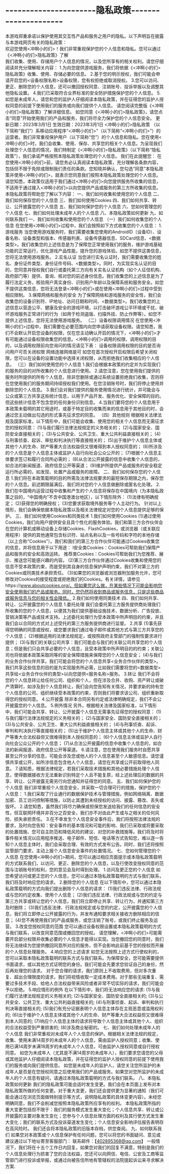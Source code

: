 # ----------------------隐私政策---------------------
本游戏郑重承诺以保护使用其交互性产品和服务之用户的隐私。以下声明旨在披露与本游戏网页有关的隐私政策：  
欢迎您使用<冲啊小的们>！我们非常重视保护您的个人信息和隐私。您可以通过《<冲啊小的们>隐私政策》了解  
我们收集、使用、存储用户个人信息的情况，以及您所享有的相关权利。请您仔细阅读并充分理解相关内容：
1.为向您提供游戏服务，我们将依据《<冲啊小的们>隐私政策》收集、使用、存储必要的信息。
2.基于您的明示授权，我们可能会申请开启您的<设备权限名称>设备权限，您有权拒绝或取消授权。
3.您可以访问、更正、删除您的个人信息，还可以撤回授权同意、注销账号、投诉举报以及调整其他隐私设置。
4.我们已采取符合业界标准的安全防护措施保护您的个人信息。
5.如您是未成年人，请您和您的监护人仔细阅读本隐私政策，并在征得您的监护人授权同意的前提下使用我们的服务或向我们提供个人信息。
请您阅读完整版《<冲啊小的们>隐私政策》了解详细信息。
如您同意《<冲啊小的们>隐私政策》，请您点击“同意”开始使用我们的产品和服务，我们将尽全力保护您的个人信息安全。
更新日期：2023年3月1日
生效日期：2023年3月1日
<冲啊小的们>隐私政策
（以下简称“我们”）系移动应用程序“<冲啊小的们>”（以下简称“<冲啊小的们>”）的运营者。我们非常重视保护用户（以下简称“您”）的个人信息和隐私。您在使用<冲啊小的们>时，我们会收集、使用、保存、共享您的相关个人信息。为呈现我们处理您个人信息的情况，我们特制定《<冲啊小的们>隐私政策》（以下简称“隐私政策”），我们承诺严格按照本隐私政策处理您的个人信息。
我们在此提醒您：
在您使用<冲啊小的们>前，请您务必认真阅读本隐私政策，充分理解各条款内容，包括但不限于免除或限制我们责任的条款。您知晓并确认，您勾选“同意”本隐私政策并使用<冲啊小的们>，就表示您同意我们按照本隐私政策处理您的个人信息。请您知悉，本政策仅适用于我们通过<冲啊小的们>向您提供服务所收集的信息，不适用于通过接入<冲啊小的们>以向您提供产品或服务的第三方所收集的信息。
本隐私政策将帮助您了解以下内容：
一、我们如何收集和使用您的个人信息
二、我们如何保存您的个人信息
三、我们如何使用Cookies
四、我们如何共享、转让、公开披露您的个人信息
五、我们如何保护您的个人信息
六、您如何管理您的个人信息
七、我们如何处理未成年人的个人信息
八、本隐私政策如何更新
九、如何联系我们
一、我们如何收集和使用您的个人信息
（一）我们如何收集您的个人信息
在您使用<冲啊小的们>过程中，我们会按照如下方式收集您的个人信息：
1.游戏服务
当您使用游戏服务时，我们需要收集您使用的AndroidID（设备ID）、设备名称、设备类型和版本、传感器列表、设备传感器信息、SDCard信息、<数据类型>。我们收集您的上述信息是为了保障您正常使用我们的服务，维护游戏基础功能的正常运行，优化游戏产品性能，提升您的游戏体验。如您不提供这类信息，您将无法使用游戏服务。
2.实名认证
当您进行实名认证时，我们需要收集您的姓名、身份证件类型、身份证件号码、<数据类型>。同时，为实现实名认证的目的，您同意并授权我们自行或委托第三方向有关实名认证机构（如个人征信机构、政府部门等）提供、查询、核对您的前述身份信息。我们收集您的上述信息是为了履行法定义务，核验用户真实身份、识别用户年龄以及保障系统和服务安全。如您不提供这类信息，您将无法登录<冲啊小的们>或在使用<冲啊小的们>过程中受到相应限制。
3.保障网络和服务的安全
为了保障网络和游戏服务的安全性，我们会收集您的设备识别符、IP地址、访问日期和时间、<数据类型>。我们收集您的上述信息以营造公平、健康及安全的游戏环境，以打击破坏游戏公平环境或干扰、破坏游戏服务正常进行的行为（如用于检测盗版、扫描外挂、防止作弊等）。如您不提供上述信息，您将无法使用游戏服务。
（二）设备权限调用情况
在您使用<冲啊小的们>过程中，我们需要在必要范围内向您申请获取设备权限。请您知悉，我们不会默认开启您设备的权限，仅在您主动确认开启的情况下，<冲啊小的们>才有可能通过设备权限收集您的信息。<冲啊小的们>调用的权限、调用权限的目的，以及调用权限前向您询问的情况请见下表：
设备权限调用权限的目的是否询问用户可否关闭权限
网络连接网络是可
如您在首次授权开启权限后希望关闭权限，您可以在设备的设置功能中选择关闭权限，从而拒绝我们收集相应的个人信息。
（三）我们如何使用您的个人信息
1.我们会根据本政策的约定并为实现我们的服务的目的对所收集的个人信息进行使用。
2.请您注意，您在使用我们提供的服务时所提供的所有个人信息，除非您删除或通过系统设置拒绝我们收集，否则将在您使用我们的服务期间持续授权我们使用。在您注销账号时，我们将停止使用并删除您的个人信息。
3.我们会对我们提供的服务使用情况进行统计，并可能会与公众或第三方共享这些统计信息，以用于产品开发、服务优化、安全保障的目的。但这些统计信息不包含您的任何身份识别信息。
4.当我们要将您的个人信息用于本政策未载明的其它用途时，或基于特定目的收集而来的信息用于其他目的时，会通过您主动做出勾选的形式事先征求您的同意。
（四）其他规则
根据相关法律法规及国家标准，以下情形中，我们可能会收集、使用您的相关个人信息而无需征求您的授权同意：
(1)与我们履行法律法规规定的义务相关的；
(2)与国家安全、国防安全直接相关的；
(3)与公共安全、公共卫生、重大公共利益直接相关的；
(4)与刑事侦查、起诉、审批和判决执行等直接相关的；
(5)出于维护个人信息主体或其他个人的生命、财产等重大合法权益但又很难得到本人授权同意的；
(6)所涉及的个人信息是个人信息主体或监护人自行向社会公众公开的；
(7)根据个人信息主体要求签订和履行合同所必需的；
(8)从合法公开披露的信息中收集个人信息的，如合法的新闻报道、政府信息公开等渠道；
(9)维护所提供产品或服务的安全稳定运行所必需的，如发现、处置产品或服务的故障。
二、我们如何保存您的个人信息
1.我们将在本政策载明的目的所需及法律法规要求的最短保存期限之内，保存您的个人信息。前述期限届满后，我们将对您的个人信息做删除或匿名化处理。
2.我们在中国境内运营过程中收集和产生的个人信息将保存在中国境内（为本隐私政策之目的，“中国境内”不含中国港澳台地区），以下情形除外：
(1)法律有明确规定；
(2)获得您的明确授权；
(3)您要求获取境外服务等个人主动行为。
针对以上情形，我们会确保依据本隐私政策以及相关法律规定对您的个人信息提供足够的保护。
三、我们如何使用Cookies和同类技术
1.我们如何使用Cookies
(1)通过使用Cookies，我们向用户提供安全且具个性化的服务体验。我们和第三方合作伙伴会在您的计算机或移动设备上存储Cookies、FlashCookies，或浏览器（或关联应用程序）提供的其他通常包含标识符、站点名称以及一些号码和字符的本地存储（以上合称“Cookies”）。我们和我们的第三方合作伙伴可能通过Cookies收集您的信息，并将信息用于以下用途：
l安全类Cookies：Cookies可帮助我们保障产品和服务的安全和高效运转。
推荐类Cookies：Cookies可帮助我们为您推荐、展示、推送您可能感兴趣的内容。
(2)第三方合作伙伴通过Cookies收集和使用您的信息不受本政策约束，而是受到其自身的信息保护声明约束，我们不对第三方的Cookies或同类技术承担责任。
(3)如果您的浏览器或浏览器附加服务允许，您可修改对Cookies的接受程度或拒绝我们的Cookies。有关详情，请参见https://www.aboutcookies.org/。但如果您这么做，在某些情况下可能会影响您安全使用我们的产品或服务。同时，您仍然将收到商品或服务信息，只是这些商品或服务信息与您的相关性会降低。
2.我们如何使用同类技术
四、我们如何共享、转让、公开披露您的个人信息
1.委托处理
我们会委托第三方服务提供商处理我们所收集的您的个人信息，以便其为我们提供基础设施技术、数据分析、广告投放、营销决策等产品或技术支持。上述委托处理行为受本政策中所声明目的约束，并且我们会以合同的方式对上述受托的第三方服务提供商进行监督。
2.共享
(1)事先获得您明确的同意或授权，或您要求我们通过电子邮件或其他方式与第三方共享您的个人信息；
(2)根据适用的法律法规规定，或按照政府主管部门的强制性要求进行提供；
(3)与我们的关联公司共享：我们可能会与我们的关联公司共享您的个人信息；但是我们只会共享必要的个人信息，且受本政策中所声明目的的约束；关联公司也将依据本政策采取同等的安全保障措施来保障您的个人信息安全；
(4)与我们的业务合作伙伴共享。我们可能会将您的个人信息共享<业务合作伙伴的类型>。我们共享这些信息的目的是为实现服务所必需，比如我们需要将您的<数据类型>共享给<业务合作伙伴的类型>以向您提供<服务名称>服务。
3.转让
我们不会将您的个人信息转让给任何公司、组织和个人，但在涉及合并、收购、资产转让或破产清算时，如涉及到个人信息转让，我们会向您告知有关情况，并要求新的持有您个人信息的公司、组织继续受本政策的约束，否则我们将要求该公司、组织重新取得您的授权同意。
4.公开披露
除非本合同另有约定或法律明确规定，我们不会公开披露您的个人信息。
5.例外情况
另外，根据相关法律及国家标准，以下情形中，我们可能会共享、转让、公开披露个人信息无需事先征得您的授权同意：
(1)与我们履行法律法规规定的义务相关的；
(2)与国家安全、国防安全直接相关的；
(3)与公共安全、公共卫生、重大公共利益直接相关的；
(4)与刑事侦查、起诉、审判和判决执行等直接相关的；
(5)出于维护个人信息主体或其他个人的生命、财产等重大合法权益但又很难得到本人授权同意的；
(6)个人信息主体或监护人自行向社会公众公开的个人信息；
(7)从合法公开披露的信息中收集个人信息的，如合法的新闻报道、政府信息公开等渠道。
6.请注意，您在使用我们服务时自愿共享甚至公开分享的信息，可能会涉及您或他人的个人信息甚至个人敏感信息。请您谨慎共享或公开，如所涉信息包含他人个人信息，请您在共享或公开前取得他人同意。
7.请知悉，根据法律规定，若我们采取技术措施和其他必要措施处理个人信息，使得数据接收方无法重新识别特定个人且不能复原，经上述处理后的数据的共享、转让、公开披露无需另行向您通知并征得您的同意。
五、我们如何保护您的个人信息
我们非常重视个人信息安全，并采取一切合理可行的措施，保护您的个人信息：
1.我们采取了行业通行的数据保护技术与管理措施，例如网络隔离、数据加密、员工访问控制等措施，以防止其遭到未经授权的访问、披露、篡改、丢失或毁坏。
2.请您知悉，虽然我们将尽力确保或担保您发送给我们的任何信息的安全性，但互联网环境并非百分之百安全，我们亦不对由此产生或与之相关的任何风险、损失承担责任。
3.在不幸发生个人信息安全事件后，我们将按照法律法规的要求，及时向您告知：安全事件的基本情况和可能的影响、我们已采取或将要采取的处置措施、您可自主防范和降低风险的建议、对您的补救措施等。我们将及时将事件相关情况以应用程序推送、电子邮件、短信、电话等方式告知您，难以逐一告知个人信息主体时，我们会采取合理、有效的方式发布公告。同时，我们还将按照监管部门要求，主动上报个人信息安全事件的处置情况。
七、您如何管理您的个人信息
在您使用<冲啊小的们>期间，您可以通过相应页面提示或本隐私政策载明的方式联系我们，以访问、更正、删除您的个人信息，以及行使改变授权同意的范围与注销账号的权利，您的意见会及时得到处理。
1.访问及更正您的个人信息
如您希望访问或更正您的个人信息，您可以通过本隐私政策载明的方式与我们联系，我们将及时响应您的请求。
2.删除您的个人信息
在以下情形中，您可以通过本隐私政策载明的方式向我们提出删除个人信息的请求：
(1)我们违反法律、行政法规或与您的约定收集、使用个人信息；
(2)我们违反法律、行政法规或与您的约定与第三方共享或转让您的个人信息，我们将立即停止共享、转让行为，并通知第三方及时删除；
(3)我们违反法律、行政法规规定或与您的约定，公开披露您的个人信息，我们将立即停止公开披露的行为，并发布通知要求相关接收方删除相应的信息；
(4)您不再使用我们的产品或服务，或您注销了账号，或我们终止服务及运营。
3.改变您授权同意的范围
您可以通过设备权限设置或本隐私政策载明的方式与我们联系，以改变同意范围或撤回您的授权。
请您理解，<冲啊小的们>可能需要开启部分权限并收集必要的个人信息才能得以实现。当您撤回您的同意时，我们将无法继续为您提供撤回同意所对应的服务，但不会影响此前基于您的授权而开展的个人信息处理服务。
4.响应您的上述请求
如您无法按照上述方式行使权利的，您可以采取本隐私政策载明的联系方式与我们联系。为保障安全，您可能需要提供书面请求，或以其他方式证明您的身份。我们可能会先要求您验证自己的身份，然后再处理您的请求。
对于您合理的请求，我们原则上不收取费用，但对多次重复、超出合理限度的请求，我们将视情收取一定成本费用。对于那些无端重复、需要过多技术手段、给他人合法权益带来风险或者非常不切实际的请求，我们可能会予以拒绝。
5.响应情形的例外
在以下情形中，我们将无法响应您的请求:
(1)与我们履行法律法规规定的义务相关的;
(2)与国家安全、国防安全直接相关的;
(3)与公共安全、公共卫生、重大公共利益直接相关的;
(4)与刑事侦查、起诉、审判和执行判决等直接相关的;
(5)我们有充分证据表明个人信息主体存在主观恶意或滥用权利的;
(6)出于维护个人信息主体或其他个人的生命、财产等重大合法权益但又很难得到本人同意的;
(7)响应个人信息主体的请求将导致个人信息主体或其他个人、组织的合法权益受到严重损害的;
(8)涉及商业秘密的。
七、我们如何处理未成年人的个人信息
我们非常重视对未成年人个人信息的保护。根据相关法律法规的规定，收集、使用未满14周岁的未成年人的个人信息，需由监护人授权同意；收集、使用已满14周岁未满18周岁的未成年人个人信息，可由监护人授权同意或自行授权同意。
如您为未成年人（尤其是不满14周岁的未成年人），我们要求您请您的父母或其他监护人仔细阅读本隐私政策，并在征得您的监护人授权同意的前提下使用我们的服务或向我们提供信息。
如您是未成年人的监护人，请您关注您所监护的未成年人是否是在您授权同意之后使用我们的产品或服务。如果您对您所监护的未成年人的个人信息有疑问，请通过本隐私政策载明的方式与我们联系。
八、本隐私政策如何更新
我们的隐私政策可能会适时发生变更。我们会在本页面上发布对本隐私政策所做的任何变更。对于重大变更，我们还会提供更为显著的通知（我们可能会通过在浏览页面做特别提示等方式，说明隐私政策的具体变更内容）。未经您明确同意，我们不会削减您按照本隐私政策所应享有的权利。
本隐私政策所指的重大变更包括但不限于：我们的服务模式发生重大变化；个人信息共享、转让或公开披露的主要对象发生变化；您参与个人信息处理方面的权利及其行使方式发生重大变化；我们的联系方式及投诉渠道发生变化；个人信息安全影响评估报告表明存在高风险时。
我们还会将本隐私政策的旧版本存档，供您查阅。
九、如何联系我们
如果您对本政策或个人信息保护有任何问题，您可以将您的书面疑问、意见或建议通过以下地址寄至客服部门：
联系邮件：【402895368@qq.com】
一般情况下，我们将在十五个工作日内回复。如果您对我们的回复不满意，特别是我们的个人信息处理行为损害了您的合法权益，您还可以向网信、电信、公安及工商等监管部门进行投诉或举报，或通过向被告住所地有管辖权的法院提起诉讼来寻求解决方案.


